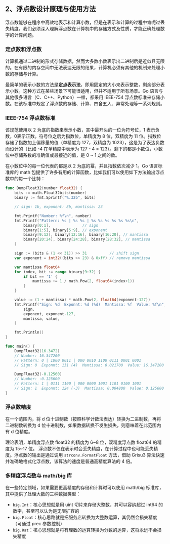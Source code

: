 2、浮点数设计原理与使用方法
-------------------------------------------

浮点数能够在程序中高效地表示和计算小数，但是在表示和计算的过程中肯呢过丢失精度。我们必须深入理解浮点数在计算机中的存储方式及性质，才能正确处理数字的计算问题。



### 定点数和浮点数

计算机通过二进制的形式存储数据，然而大多数小数表示出二进制后是近似且无限的。在有限的内存空间中无法表达无限的结果，计算机必须有其他的机制来处理小数的存储与计算。

最简单的表示小数的方法是**定点表示法**，即用固定的大小来表示整数，剩余部分表示小数。这种方式在某些场景下可能很适用，但并不适用于所有场景。Go 语言与其他很多语言（C、C++、Python）一样，都采用 IEEE-754 浮点数标准来存储小数。在该标准中规定了浮点数的存储、计算、四舍五入、异常处理等一系列规则。



### IEEE-754 浮点数标准

该规范使用以 2 为底的指数来表示小数，其中最开头的一位为符号位，1 表示负数，0表示正数。符号位之后为指数位，单精度为 8 位，双精度为 11 位。指数位存储了指数加上偏移量的值（单精度为 127，双精度为 1023），这是为了表达负数而设计的（比如 -4 在单精度中表示为 127 - 4 = 123）。剩下的都是小数位，小数位中存储系数的准确值或最接近的值，是 0 ~ 1 之间的数。

在小数位中的每一位代表的都是以 2 为底的幂，并且指数依次减少 1。Go 语言标准库的 math 包提供了许多有用的计算函数，比如我们可以使用如下方法输出浮点数中的每一个比特：

```go
func DumpFloat32(number float32) {
	bits := math.Float32bits(number)
	binary := fmt.Sprintf("%.32b", bits)

	// sign: 1b, exponent: 8b, mantissa: 23

	fmt.Printf("Number: %f\n", number)
	fmt.Printf("Pattern: %s | %s %s | %s %s %s %s %s %s\n",
		binary[0:1],              // sign
		binary[1:5], binary[5:9], // exponent
		binary[9:12], binary[12:16], binary[16:20], // mantissa
		binary[20:24], binary[24:28], binary[28:32], // mantissa
	)

	sign := (bits & (1 << 31)) >> 31          // shift sign
	var exponent = int32((bits >> 23) & 0xff) // remove mantissa

	var mantissa float64
	for index, bit := range binary[9:32] {
		if bit == '1' {
			mantissa += 1 / math.Pow(2, float64(index+1))
		}
	}

	value := (1 + mantissa) * math.Pow(2, float64(exponent-127))
	fmt.Printf("Sign: %d  Exponnt: %d (%d)  Mantissa: %f  Value: %f\n",
		sign,
		exponent, exponent-127,
		mantissa, value,
	)

	fmt.Println()
}

func main() {
	DumpFloat32(16.3472)
    // Number: 16.347200
    // Pattern: 0 | 1000 0011 | 000 0010 1100 0111 0001 0001
    // Sign: 0  Exponnt: 131 (4)  Mantissa: 0.021700  Value: 16.347200

	DumpFloat32(-0.12560)
    // Number: -0.125600
    // Pattern: 1 | 0111 1100 | 000 0000 1001 1101 0100 1001
    // Sign: 1  Exponnt: 124 (-3)  Mantissa: 0.004800  Value: 0.125600
}
```



### 浮点数精度

在一个范围内，将 d 位十进制数（按照科学计数法表达）转换为二进制数，再将二进制数转换为 d 位十进制数，如果数据转换不发生损失，则意味着在此范围内有 d 位精度。

理论表明，单精度浮点数 float32 的精度为 6~8 位，双精度浮点数 float64 的精度为 15~17 位。 浮点数不仅在表示时会丢失精度，在计算过程中也可能丢失精度。浮点数的输出是通过调用 `strconv.FormatFloat` 方法，借助 Grisu3 算法快速并准确地格式化浮点数，该算法的速度是普通高精度算法的 4 倍。



### 多精度浮点数与 math/big 库

在一些特定领域，如果需要更高精度的存储和计算时可以使用 math/big 标准库，其中提供了处理大数的三种数据类型：

* `big.Int`：核心思想就是用 uint 切片来存储大整数，其可以容纳超过 int64 的数字，甚至可以认为是无限扩容的
* `big.Float`：核心思路就是把服务店转换为大整数运算，其仍然会损失精度（可通过 prec 参数控制）
* `big.Rat`：核心思想就是将有理数的运算转换为分数的运算，这将永远不会损失精度

